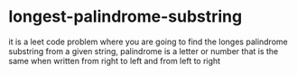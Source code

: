 # longest-palindrome-substring
it is a leet code problem where you are going to find the longes palindrome substring from a given string, palindrome is a letter or number that is the same when written from right to left and from left to right
